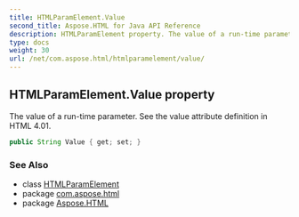 ```yaml
---
title: HTMLParamElement.Value
second_title: Aspose.HTML for Java API Reference
description: HTMLParamElement property. The value of a run-time parameter. See the value attribute definition in HTML 4.01
type: docs
weight: 30
url: /net/com.aspose.html/htmlparamelement/value/
---
```

## HTMLParamElement.Value property

The value of a run-time parameter. See the value attribute definition in HTML 4.01.

```java
public String Value { get; set; }
```

### See Also

* class [HTMLParamElement](../)
* package [com.aspose.html](../../htmlparamelement/)
* package [Aspose.HTML](../../../)
